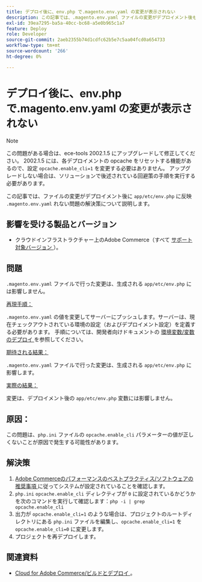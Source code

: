 ```yaml
---
title: デプロイ後に、env.php で.magento.env.yaml の変更が表示されない
description: この記事では、.magento.env.yaml ファイルの変更がデプロイメント後もapp/etc/env.phpに反映されない問題の解決策について説明します。
exl-id: 39ea7295-ba5a-40cc-bc68-a5e0b965c1a7
feature: Deploy
role: Developer
source-git-commit: 2aeb2355b74d1cdfc62b5e7c5aa04fcd0a654733
workflow-type: tm+mt
source-wordcount: '266'
ht-degree: 0%

---
```


# デプロイ後に、env.php で.magento.env.yaml の変更が表示されない

>[!NOTE]
>
>この問題がある場合は、ece-tools 2002.1.5 にアップグレードして修正してください。 2002.1.5 には、各デプロイメントの opcache をリセットする機能があるので、設定 `opcache.enable_cli=1` を変更する必要はありません。 アップグレードしない場合は、ソリューションで後述されている回避策の手順を実行する必要があります。

この記事では、ファイルの変更がデプロイメント後に `app/etc/env.php` に反映 `.magento.env.yaml` れない問題の解決策について説明します。

## 影響を受ける製品とバージョン

* クラウドインフラストラクチャー上のAdobe Commerce（すべて [ サポート対象バージョン ](https://magento.com/sites/default/files/magento-software-lifecycle-policy.pdf)）。

## 問題

`.magento.env.yaml` ファイルで行った変更は、生成される `app/etc/env.php` には影響しません。

<u> 再現手順：</u>

`.magento.env.yaml` の値を変更してサーバーにプッシュします。サーバーは、現在チェックアウトされている環境の設定（およびデプロイメント設定）を定義する必要があります。 手順については、開発者向けドキュメントの [ 環境変数/変数のデプロイ ](https://experienceleague.adobe.com/ja/docs/commerce-cloud-service/user-guide/configure/env/stage/variables-deploy) を参照してください。

<u> 期待される結果：</u>

`.magento.env.yaml` ファイルで行った変更は、生成される `app/etc/env.php` に影響します。

<u> 実際の結果：</u>

変更は、デプロイメント後の `app/etc/env.php` 変数には影響しません。

## 原因：

この問題は、`php.ini` ファイルの `opcache.enable_cli` パラメーターの値が正しくないことが原因で発生する可能性があります。

## 解決策

1. [Adobe Commerceのパフォーマンスのベストプラクティス/ソフトウェアの推奨事項 ](https://experienceleague.adobe.com/ja/docs/commerce-operations/performance-best-practices/software) に従ってシステムが設定されていることを確認します。
1. `php.ini` `opcache.enable_cli` ディレクティブが `0` に設定されているかどうかを次のコマンドを実行して確認します：`php -i | grep opcache.enable_cli`
1. 出力が `opcache.enable_cli=1` のような場合は、プロジェクトのルートディレクトリにある `php.ini` ファイルを編集し、`opcache.enable_cli=1` を `opcache.enable_cli=0` に変更します。
1. プロジェクトを再デプロイします。

## 関連資料

* [Cloud for Adobe Commerce/ビルドとデプロイ ](https://experienceleague.adobe.com/ja/docs/commerce-cloud-service/user-guide/configure/env/configure-env-yaml)。
